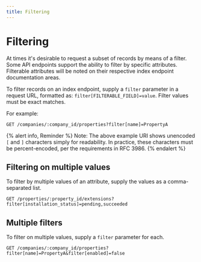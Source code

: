 ```yaml
---
title: Filtering
---
```


# Filtering

At times it's desirable to request a subset of records by means of a filter. Some API endpoints support the ability to filter by specific attributes. Filterable attributes will be noted on their respective index endpoint documentation areas.

To filter records on an index endpoint, supply a `filter` parameter in a request
URL, formatted as: `filter[FILTERABLE_FIELD]=value`. Filter values must be exact
matches.

For example:

`GET /companies/:company_id/properties?filter[name]=PropertyA`

{% alert info, Reminder %}
Note: The above example URI shows unencoded `[` and `]` characters simply for
readability. In practice, these characters must be percent-encoded, per the
requirements in RFC 3986.
{% endalert %}

## Filtering on multiple values

To filter by multiple values of an attribute, supply the values as a
comma-separated list.

`GET /properties/:property_id/extensions?filter[installation_status]=pending,succeeded`

## Multiple filters

To filter on multiple values, supply a `filter` parameter for each.

`GET /companies/:company_id/properties?filter[name]=PropertyA&filter[enabled]=false`
